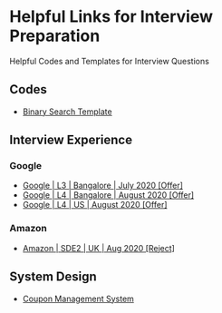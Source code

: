 # Helpful Links for Interview Preparation #
Helpful Codes and Templates for Interview Questions

## Codes ##
* <a href="https://leetcode.com/discuss/general-discussion/786126/python-powerful-ultimate-binary-search-template-solved-many-problems" target="_blank">Binary Search Template</a>

## Interview Experience ##

### Google ###
  * <a href="https://leetcode.com/discuss/interview-experience/776280/Google-or-L3-or-Bangalore-or-July-2020-Offer" target="_blank">Google | L3 | Bangalore | July 2020 [Offer]</a>
  * <a href="https://leetcode.com/discuss/interview-experience/785906/google-l4-bangalore-august-2020-offer" target="_blank">Google | L4 | Bangalore | August 2020 [Offer]</a>
  * <a href="https://leetcode.com/discuss/interview-experience/788696/google-l4-virtual-on-site-offer" target="_blank">Google | L4 | US | August 2020 [Offer]</a>
### Amazon ### 
  * <a href="https://leetcode.com/discuss/interview-experience/789388/Amazon-or-SDE2-or-UK-or-Aug-2020-Reject" target="_blank">Amazon | SDE2 | UK | Aug 2020 [Reject]</a>
 
## System Design ##
* <a href="https://leetcode.com/discuss/interview-question/system-design/786972/coupon-management-system-system-design-interview" target="_blank">Coupon Management System</a>
